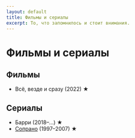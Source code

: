 ```yaml
---
layout: default
title: Фильмы и сериалы
excerpt: То, что запомнилось и стоит внимания.
---
```


# Фильмы и сериалы

## Фильмы

- Всё, везде и сразу (2022) ★

## Сериалы

- Барри (2018–...) ★
- [Сопрано](https://www.kinopoisk.ru/series/79848/) (1997–2007) ★